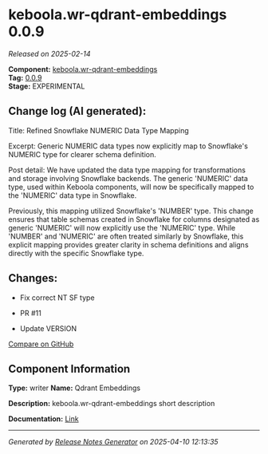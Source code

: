 #  keboola.wr-qdrant-embeddings 0.0.9

_Released on 2025-02-14_

**Component:** [keboola.wr-qdrant-embeddings](https://github.com/keboola/component-embeddings-v2)  
**Tag:** [0.0.9](https://github.com/keboola/component-embeddings-v2/releases/tag/0.0.9)  
**Stage:** EXPERIMENTAL


## Change log (AI generated):
Title: Refined Snowflake NUMERIC Data Type Mapping

Excerpt: Generic NUMERIC data types now explicitly map to Snowflake's NUMERIC type for clearer schema definition.

Post detail:
We have updated the data type mapping for transformations and storage involving Snowflake backends. The generic 'NUMERIC' data type, used within Keboola components, will now be specifically mapped to the 'NUMERIC' data type in Snowflake.

Previously, this mapping utilized Snowflake's 'NUMBER' type. This change ensures that table schemas created in Snowflake for columns designated as generic 'NUMERIC' will now explicitly use the 'NUMERIC' type. While 'NUMBER' and 'NUMERIC' are often treated similarly by Snowflake, this explicit mapping provides greater clarity in schema definitions and aligns directly with the specific Snowflake type.



## Changes:



- Fix correct NT SF type 




- PR #11 




- Update VERSION 





[Compare on GitHub](https://github.com/keboola/component-embeddings-v2/compare/0.0.8...0.0.9)



## Component Information
**Type:** writer
**Name:** Qdrant Embeddings

**Description:** keboola.wr-qdrant-embeddings short description


**Documentation:** [Link](https://github.com/keboola/component-embeddings-v2/blob/master/README.md)



---
_Generated by [Release Notes Generator](https://github.com/keboola/release-notes-generator)
on 2025-04-10 12:13:35_